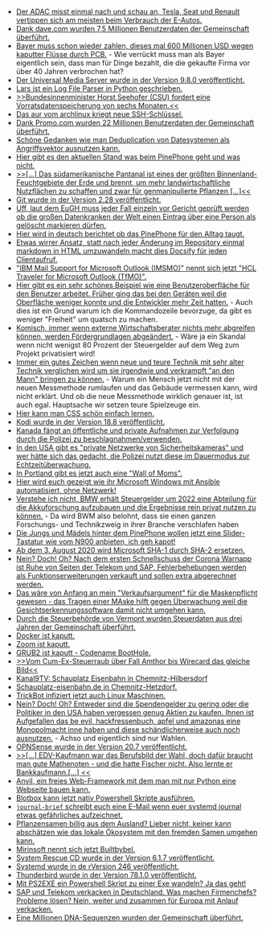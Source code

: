 * [Der ADAC misst einmal nach und schau an, Tesla, Seat und Renault vertippen sich am meisten beim Verbrauch der E-Autos.](https://www.sonnenseite.com/de/mobilitaet/adac-bis-zu-25-prozent-ladeverluste-bei-e-autos.html)
* [Dank dave.com wurden 7,5 Millionen Benutzerdaten der Gemeinschaft überführt.](https://www.bleepingcomputer.com/news/security/dave-data-breach-affects-75-million-users-leaked-on-hacker-forum/)
* [Bayer muss schon wieder zahlen, dieses mal 600 Millionen USD wegen kaputter Flüsse durch PCB.](https://netzfrauen.org/2020/07/26/bayermonsanto-10/) - Wie verrückt muss man als Bayer eigentlich sein, dass man für Dinge bezahlt, die die gekaufte Firma vor über 40 Jahren verbrochen hat?
* [Der Universal Media Server wurde in der Version 9.8.0 veröffentlicht.](https://www.planet3dnow.de/cms/57063-universal-media-server-9-8-0/)
* [Lars ist ein Log File Parser in Python geschrieben.](https://opensource.com/article/20/7/python-lars)
* [>>Bundesinnenminister Horst Seehofer (CSU) fordert eine Vorratsdatenspeicherung von sechs Monaten.<<](https://www.golem.de/news/ueberwachung-seehofer-will-vorratsdatenspeicherung-massiv-ausbauen-2007-149890.html)
* [Das aur vom archlinux kriegt neue SSH-Schlüssel.](https://www.archlinux.org/news/aur-migration-new-ssh-hostkeys/)
* [Dank Promo.com wurden 22 Millionen Benutzerdaten der Gemeinschaft überführt.](https://www.bleepingcomputer.com/news/security/promocom-discloses-data-breach-after-22m-user-records-leaked-online/)
* [Schöne Gedanken wie man Deduplication von Datesystemen als Angriffsvektor ausnutzen kann.](https://mjg59.dreamwidth.org/55638.html)
* [Hier gibt es den aktuellen Stand was beim PinePhone geht und was nicht.](https://gitlab.com/ubports/community-ports/pinephone#what-works-what-doesnt)
* [>>[...] Das südamerikanische Pantanal ist eines der größten Binnenland-Feuchtgebiete der Erde und brennt, um mehr landwirtschaftliche Nutzflächen zu schaffen und zwar für genmanipulierte Pflanzen [...]<<](https://netzfrauen.org/2020/07/28/pantanal/)
* [Git wurde in der Version 2.28 veröffentlicht.](https://github.blog/2020-07-27-highlights-from-git-2-28/)
* [Uff, laut dem EuGH muss jeder Fall einzeln vor Gericht geprüft werden ob die großen Datenkranken der Welt einen Eintrag über eine Person als gelöscht markieren dürfen.](https://netzpolitik.org/2020/entscheidung-am-bundesgerichtshof-bgh-macht-recht-auf-vergessenwerden-abhaengig-vom-einzelfall/)
* [Hier wird in deutsch berichtet ob das PinePhone für den Alltag taugt.](https://netzpolitik.org/2020/freie-smartphones-ist-das-pinephone-alltagstauglich/)
* [Etwas wirrer Ansatz, statt nach jeder Änderung im Repository einmal markdown in HTML umzuwandeln macht dies Docsify für jeden Clientaufruf.](https://opensource.com/article/20/7/docsify-github-pages)
* ["IBM Mail Support for Microsoft Outlook (IMSMO)" nennt sich jetzt "HCL Traveler for Microsoft Outlook (TfMO)".](https://n-komm.de/hcl-traveler-for-microsoft-outlook-3-0-veroeffentlicht/)
* [Hier gibt es ein sehr schönes Beispiel wie eine Benutzeroberfläche für den Benutzer arbeitet. Früher ging das bei den Geräten weil die Oberfläche weniger konnte und die Entwickler mehr Zeit hatten.](https://utcc.utoronto.ca/~cks/space/blog/tech/MicrowaveGoodUIBehavior) - Auch dies ist ein Grund warum ich die Kommandozeile bevorzuge, da gibt es weniger "Freiheit" um quatsch zu machen.
* [Komisch, immer wenn externe Wirtschaftsberater nichts mehr abgreifen können, werden Fördergrundlagen abgeändert.](https://netzpolitik.org/2020/immer-noch-bleiben-viele-foerdermittel-liegen/) - Wäre ja ein Skandal wenn nicht wenigst 80 Prozent der Steuergelder auf dem Weg zum Projekt privatisiert wird!
* [Immer ein gutes Zeichen wenn neue und teure Technik mit sehr alter Technik verglichen wird um sie irgendwie und verkrampft "an den Mann" bringen zu können.](https://www.golem.de/news/boston-dynamics-roboterhunde-scannen-ein-werk-von-ford-2007-149913.html) - Warum ein Mensch jetzt nicht mit der neuen Messmethode rumlaufen und das Gebäude vermessen kann, wird nicht erklärt. Und ob die neue Messmethode wirklich genauer ist, ist auch egal. Hauptsache wir setzen teure Spielzeuge ein.
* [Hier kann man CSS schön einfach lernen.](http://intensivstation.ch/templates/)
* [Kodi wurde in der Version 18.8 veröffentlicht.](https://www.planet3dnow.de/cms/57216-kodi-v18-8-leia-media-center/)
* [Kanada fängt an öffentliche und private Aufnahmen zur Verfolgung durch die Polizei zu beschlagnahmen/verwenden.](https://netzpolitik.org/2020/pressefreiheit-us-gericht-zwingt-presse-zur-herausgabe-von-bildaufnahmen/)
* [In den USA gibt es "private Netzwerke von Sicherheitskameras" und wer hätte sich das gedacht, die Polizei nutzt diese im Dauermodus zur Echtzeitüberwachung.](https://netzpolitik.org/2020/san-francisco-polizei-ueberwachte-proteste-mit-privatem-kameranetzwerk/)
* [In Portland gibt es jetzt auch eine "Wall of Moms".](https://netzfrauen.org/2020/07/28/portland/)
* [Hier wird euch gezeigt wie ihr Microsoft Windows mit Ansible automatisiert, ohne Netzwerk!](https://4sysops.com/archives/automate-windows-without-network-connectivity-with-ansible/)
* [Verstehe ich nicht, BMW erhält Steuergelder um 2022 eine Abteilung für die Akkuforschung aufzubauen und die Ergebnisse rein privat nutzen zu können.](https://www.golem.de/news/staatliche-foerderung-bmw-erhaelt-60-millionen-euro-fuer-akkuforschung-2007-149953.html) - Da wird BWM also belohnt, dass sie einen ganzen Forschungs- und Technikzweig in ihrer Branche verschlafen haben
* [Die Jungs und Mädels hinter dem PinePhone wollen jetzt eine Slider-Tastatur wie vom N900 anbieten, ich geh kapot!](https://www.pine64.org/2020/07/29/invitation-to-play-along/)
* [Ab dem 3. August 2020 wird Microsoft SHA-1 durch SHA-2 ersetzen.](https://www.bleepingcomputer.com/news/microsoft/microsoft-to-remove-all-windows-downloads-signed-with-sha-1/)
* [Nein? Doch! Oh? Nach dem ersten Schnellschuss der Corona Warnapp ist Ruhe von Seiten der Telekom und SAP, Fehlerbehebungen werden als Funktionserweiterungen verkauft und sollen extra abgerechnet werden.](https://netzpolitik.org/2020/kommentar-die-corona-warn-app-hat-ein-kommunikationsproblem/)
* [Das wäre von Anfang an mein "Verkaufsargument" für die Maskenpflicht gewesen - das Tragen einer MAske hilft gegen Überwachung weil die Gesichtserkennungssoftware damit nicht umgehen kann.](https://netzpolitik.org/2020/studie-masken-schuetzen-nicht-nur-vor-corona-sondern-auch-gegen-ueberwachung/)
* [Durch die Steuerbehörde von Vermont wurden Steuerdaten aus drei Jahren der Gemeinschaft überführt.](https://www.bleepingcomputer.com/news/security/vermont-tax-department-exposed-3-years-worth-of-tax-return-info/)
* [Docker ist kaputt.](https://www.bleepingcomputer.com/news/security/sneaky-doki-linux-malware-infiltrates-docker-cloud-instances/)
* [Zoom ist kaputt.](https://www.bleepingcomputer.com/news/security/zoom-bug-allowed-attackers-to-crack-private-meeting-passwords/)
* [GRUB2 ist kaputt - Codename BootHole.](https://www.phoronix.com/scan.php?page=news_item&px=BootHole-GRUB2-Secure-Boot)
* [>>Vom Cum-Ex-Steuerraub über Fall Amthor bis Wirecard das gleiche Bild<<](https://weltnetz.tv/ticker/2381-vom-cum-ex-steuerraub-ueber-fall-amthor-bis-wirecard-das-gleiche-bild)
* [Kanal9TV: Schauplatz Eisenbahn in Chemnitz-Hilbersdorf](https://www.youtube.com/watch?v=n_4RJCqqSJc)
* [Schauplatz-eisenbahn.de in Chemnitz-Hetzdorf.](https://www.schauplatz-eisenbahn.de/)
* [TrickBot infiziert jetzt auch Linux Maschinen.](https://www.bleepingcomputer.com/news/security/linux-warning-trickbot-malware-is-now-infecting-your-systems/)
* [Nein? Doch! Oh? Entweder sind die Spendengelder zu gering oder die Politiker in den USA haben vergessen genug Aktien zu kaufen. Ihnen ist Aufgefallen das be evil, hackfressenbuch, apfel und amazonas eine Monopolmacht inne haben und diese schändlicherweise auch noch ausnutzen.](https://netzpolitik.org/2020/big-tech-vor-us-kongress-wenn-universen-aufeinanderprallen/) - Achso und eigentlich sind nur Wahlen.
* [OPNSense wurde in der Version 20.7 veröffentlicht.](https://www.phoronix.com/scan.php?page=news_item&px=OPNsense-20.7-Released)
* [>>[...] EDV-Kaufmann war das Berufsbild der Wahl, doch dafür braucht man gute Mathenoten - und die hatte Fischer nicht. Also lernte er Bankkaufmann.[...] <<](https://www.golem.de/news/sysadmin-day-2020-du-kannst-doch-computer-2007-149946.html)
* [Anvil, ein freies Web-Framework mit dem man mit nur Python eine Webseite bauen kann.](https://opensource.com/article/20/7/why-open-source)
* [Blotbox kann jetzt nativ Powershell Skripte ausführen.](http://www.mirinsoft.com/blog/19-apps/37-blotbox-supports-now-powershell-scripting-with-presets-for-reinstalling-all-built-in-apps-and-many-more)
* [`journal-brief` schreibt euch eine E-Mail wenn euer systemd journal etwas gefährliches aufzeichnet.](https://opensource.com/article/20/7/systemd-journals-email)
* [Pflanzensamen billig aus dem Ausland? Lieber nicht, keiner kann abschätzen wie das lokale Ökosystem mit den fremden Samen umgehen kann.](https://netzfrauen.org/2020/08/01/china-27/)
* [Mirinsoft nennt sich jetzt Builtbybel.](http://www.builtbybel.com/blog/12-company-announcements/38-it-s-done-mirinsoft-has-been-rebranded-to-builtbybel)
* [System Rescue CD wurde in der Version 6.1.7 veröffentlicht.](https://www.planet3dnow.de/cms/57312-systemrescuecd-6-1-7/)
* [Systemd wurde in de rVersion 246 veröffentlicht.](https://lwn.net/Articles/827675)
* [Thunderbird wurde in der Version 78.1.0 veröffentlicht.](https://www.planet3dnow.de/cms/57297-thunderbird-78-1-0/)
* [Mit PS2EXE ein Powershell Skript zu einer Exe wandeln? Ja das geht!](https://sid-500.com/2020/07/31/powershell-convert-ps1-files-to-exe-files/)
* [SAP und Telekom verkacken in Deutschland. Was machen Firmenchefs? Probleme lösen? Nein, weiter und zusammen für Europa mit Anlauf verkacken.](https://tuxproject.de/blog/2020/07/deutsche-wertarbeit/)
* [Eine Millionen DNA-Sequenzen wurden der Gemeinschaft überführt.](https://www.buzzfeednews.com/article/peteraldhous/hackers-gedmatch-dna-privacy)
